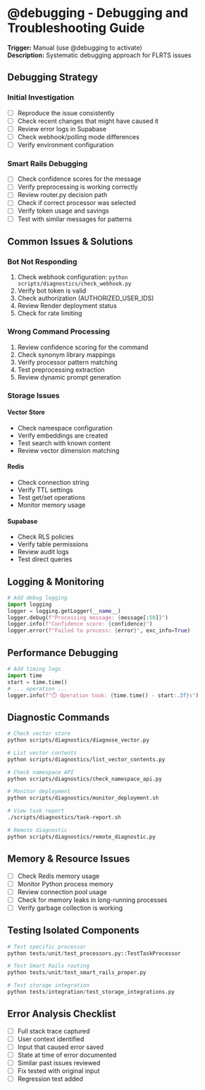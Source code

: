 # @debugging - Debugging and Troubleshooting Guide
**Trigger:** Manual (use @debugging to activate)  
**Description:** Systematic debugging approach for FLRTS issues

## Debugging Strategy

### Initial Investigation
- [ ] Reproduce the issue consistently
- [ ] Check recent changes that might have caused it
- [ ] Review error logs in Supabase
- [ ] Check webhook/polling mode differences
- [ ] Verify environment configuration

### Smart Rails Debugging
- [ ] Check confidence scores for the message
- [ ] Verify preprocessing is working correctly
- [ ] Review router.py decision path
- [ ] Check if correct processor was selected
- [ ] Verify token usage and savings
- [ ] Test with similar messages for patterns

## Common Issues & Solutions

### Bot Not Responding
1. Check webhook configuration: `python scripts/diagnostics/check_webhook.py`
2. Verify bot token is valid
3. Check authorization (AUTHORIZED_USER_IDS)
4. Review Render deployment status
5. Check for rate limiting

### Wrong Command Processing
1. Review confidence scoring for the command
2. Check synonym library mappings
3. Verify processor pattern matching
4. Test preprocessing extraction
5. Review dynamic prompt generation

### Storage Issues

#### Vector Store
- Check namespace configuration
- Verify embeddings are created
- Test search with known content
- Review vector dimension matching

#### Redis
- Check connection string
- Verify TTL settings
- Test get/set operations
- Monitor memory usage

#### Supabase
- Check RLS policies
- Verify table permissions
- Review audit logs
- Test direct queries

## Logging & Monitoring

```python
# Add debug logging
import logging
logger = logging.getLogger(__name__)
logger.debug(f"Processing message: {message[:50]}")
logger.info(f"Confidence score: {confidence}")
logger.error(f"Failed to process: {error}", exc_info=True)
```

## Performance Debugging

```python
# Add timing logs
import time
start = time.time()
# ... operation ...
logger.info(f"⏱️ Operation took: {time.time() - start:.3f}s")
```

## Diagnostic Commands

```bash
# Check vector store
python scripts/diagnostics/diagnose_vector.py

# List vector contents
python scripts/diagnostics/list_vector_contents.py

# Check namespace API
python scripts/diagnostics/check_namespace_api.py

# Monitor deployment
python scripts/diagnostics/monitor_deployment.sh

# View task report
./scripts/diagnostics/task-report.sh

# Remote diagnostic
python scripts/diagnostics/remote_diagnostic.py
```

## Memory & Resource Issues
- [ ] Check Redis memory usage
- [ ] Monitor Python process memory
- [ ] Review connection pool usage
- [ ] Check for memory leaks in long-running processes
- [ ] Verify garbage collection is working

## Testing Isolated Components

```python
# Test specific processor
python tests/unit/test_processors.py::TestTaskProcessor

# Test Smart Rails routing
python tests/unit/test_smart_rails_proper.py

# Test storage integration
python tests/integration/test_storage_integrations.py
```

## Error Analysis Checklist
- [ ] Full stack trace captured
- [ ] User context identified
- [ ] Input that caused error saved
- [ ] State at time of error documented
- [ ] Similar past issues reviewed
- [ ] Fix tested with original input
- [ ] Regression test added